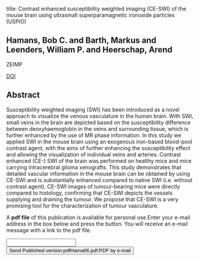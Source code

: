 title: Contrast enhanced susceptibility weighted imaging (CE-SWI) of the mouse brain using ultrasmall superparamagnetic ironoxide particles (USPIO)

## Hamans, Bob C. and Barth, Markus and Leenders, William P. and Heerschap, Arend
ZEIMP

<a href="https://doi.org/10.1078/0939-3889-00325">DOI</a>

## Abstract
Susceptibility weighted imaging (SWI) has been introduced as a novel approach to visualize the venous vasculature in the human brain. With SWI, small veins in the brain are depicted based on the susceptibility difference between deoxyhaemoglobin in the veins and surrounding tissue, which is further enhanced by the use of MR phase information. In this study we applied SWI in the mouse brain using an exogenous iron-based blood-pool contrast agent, with the aims of further enhancing the susceptibility effect and allowing the visualization of individual veins and arteries. Contrast enhanced (CE-) SWI of the brain was performed on healthy mice and mice carrying intracerebral glioma xenografts. This study demonstrates that detailed vascular information in the mouse brain can be obtained by using CE-SWI and is substantially enhanced compared to native SWI (i.e. without contrast agent). CE-SWI images of tumour-bearing mice were directly compared to histology, confirming that CE-SWI depicts the vessels supplying and draining the tumour. We propose that CE-SWI is a very promising tool for the characterization of tumour vasculature.

A <b>pdf file</b> of this publication is available for personal use.Enter your e-mail address in the box below and press the button. You will receive an e-mail message with a link to the pdf file.
<form action="sender.php">  <input type="text" name="email">  <input type="submit" value="Send Published version:pdfHama06.pdf:PDF by e-mail"></form>
